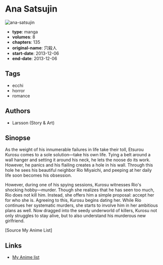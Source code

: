 # Ana Satsujin

![ana-satsujin](https://cdn.myanimelist.net/images/manga/2/128593.jpg)

-   **type**: manga
-   **volumes**: 8
-   **chapters**: 135
-   **original-name**: 穴殺人
-   **start-date**: 2013-12-06
-   **end-date**: 2013-12-06

## Tags

-   ecchi
-   horror
-   romance

## Authors

-   Larsson (Story & Art)

## Sinopse

As the weight of his innumerable failures in life take their toll, Etsurou Kurosu comes to a sole solution—take his own life. Tying a belt around a wall hanger and setting it around his neck, he lets the noose do its work. However, he panics and his flailing creates a hole in his wall. Through this hole he sees his beautiful neighbor Rio Miyaichi, and peeping at her daily life soon becomes his obsession.

However, during one of his spying sessions, Kurosu witnesses Rio's shocking hobby—murder. Though she realizes that he has seen too much, Rio does not kill him. Instead, she offers him a simple proposal: accept her for who she is. Agreeing to this, Kurosu begins dating her. While Rio continues her systematic murders, she starts to involve him in her ambitious plans as well. Now dragged into the seedy underworld of killers, Kurosu not only struggles to stay alive, but to also understand his murderous new girlfriend.

[Source My Anime List]

## Links

-   [My Anime list](https://myanimelist.net/manga/63849/Ana_Satsujin)
